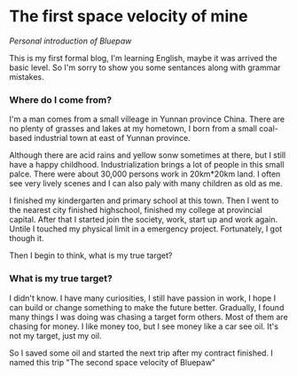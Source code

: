 # The first space velocity of mine
_Personal introduction of Bluepaw_


This is my first formal blog, I'm learning English, maybe it was arrived the basic level.
So I'm sorry to show you some sentances along with grammar mistakes.

### Where do I come from?
I'm a man comes from a small villeage in Yunnan province China.
There are no plenty of grasses and lakes at my hometown, I born from a small coal-based industrial town at east of Yunnan province.

Although there are acid rains and yellow sonw sometimes at there, but I still have a happy childhood.
Industrialization brings a lot of people in this small palce. There were about 30,000 persons work in 20km*20km land.
I often see very lively scenes and I can also paly with many children as old as me.

I finished my kindergarten and primary school at this town. Then I went to the nearest city finished highschool, finished my college at provincial capital.
After that I started join the society, work, start up and work again. Untile I touched my physical limit in a emergency project.
Fortunately, I got though it.

Then I begin to think, what is my true target?

### What is my true target?
I didn't know. I have many curiosities, I still have passion in work, I hope I can build or change something to make the future better.
Gradually, I found many things I was doing was chasing a target form others. Most of them are chasing for money. 
I like money too, but I see money like a car see oil. It's not my target, just my oil.

So I saved some oil and started the next trip after my contract finished.
I named this trip "The second space velocity of Bluepaw"

